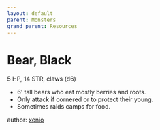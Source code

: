 ```yaml
---
layout: default
parent: Monsters
grand_parent: Resources
---
```

# Bear, Black
5 HP, 14 STR, claws (d6)  
- 6’ tall bears who eat mostly berries and roots.  
- Only attack if cornered or to protect their young.  
- Sometimes raids camps for food.  

author: [xenio](https://xenioinabottle.blogspot.com)
